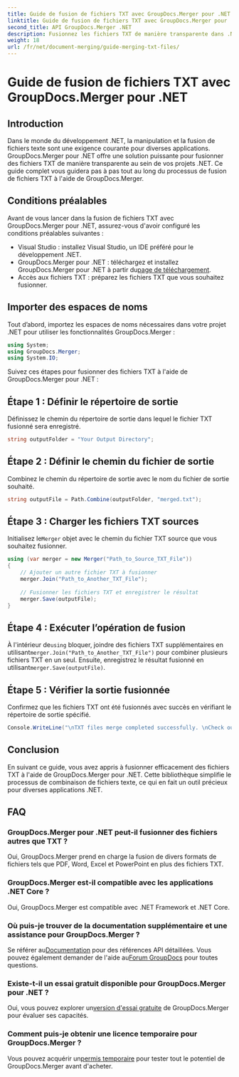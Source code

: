 ```yaml
---
title: Guide de fusion de fichiers TXT avec GroupDocs.Merger pour .NET
linktitle: Guide de fusion de fichiers TXT avec GroupDocs.Merger pour .NET
second_title: API GroupDocs.Merger .NET
description: Fusionnez les fichiers TXT de manière transparente dans .NET à l'aide de GroupDocs.Merger. Guide étape par étape pour les développeurs. Documentation et support disponibles.
weight: 18
url: /fr/net/document-merging/guide-merging-txt-files/
---
```


# Guide de fusion de fichiers TXT avec GroupDocs.Merger pour .NET

## Introduction
Dans le monde du développement .NET, la manipulation et la fusion de fichiers texte sont une exigence courante pour diverses applications. GroupDocs.Merger pour .NET offre une solution puissante pour fusionner des fichiers TXT de manière transparente au sein de vos projets .NET. Ce guide complet vous guidera pas à pas tout au long du processus de fusion de fichiers TXT à l'aide de GroupDocs.Merger.
## Conditions préalables
Avant de vous lancer dans la fusion de fichiers TXT avec GroupDocs.Merger pour .NET, assurez-vous d'avoir configuré les conditions préalables suivantes :
- Visual Studio : installez Visual Studio, un IDE préféré pour le développement .NET.
-  GroupDocs.Merger pour .NET : téléchargez et installez GroupDocs.Merger pour .NET à partir du[page de téléchargement](https://releases.groupdocs.com/merger/net/).
- Accès aux fichiers TXT : préparez les fichiers TXT que vous souhaitez fusionner.

## Importer des espaces de noms
Tout d’abord, importez les espaces de noms nécessaires dans votre projet .NET pour utiliser les fonctionnalités GroupDocs.Merger :
```csharp
using System; 
using GroupDocs.Merger;
using System.IO;
```

Suivez ces étapes pour fusionner des fichiers TXT à l'aide de GroupDocs.Merger pour .NET :
## Étape 1 : Définir le répertoire de sortie
Définissez le chemin du répertoire de sortie dans lequel le fichier TXT fusionné sera enregistré.
```csharp
string outputFolder = "Your Output Directory";
```
## Étape 2 : Définir le chemin du fichier de sortie
Combinez le chemin du répertoire de sortie avec le nom du fichier de sortie souhaité.
```csharp
string outputFile = Path.Combine(outputFolder, "merged.txt");
```
## Étape 3 : Charger les fichiers TXT sources
 Initialisez le`Merger` objet avec le chemin du fichier TXT source que vous souhaitez fusionner.
```csharp
using (var merger = new Merger("Path_to_Source_TXT_File"))
{
    // Ajouter un autre fichier TXT à fusionner
    merger.Join("Path_to_Another_TXT_File");
    
    // Fusionner les fichiers TXT et enregistrer le résultat
    merger.Save(outputFile);
}
```
## Étape 4 : Exécuter l’opération de fusion
 À l'intérieur de`using` bloquer, joindre des fichiers TXT supplémentaires en utilisant`merger.Join("Path_to_Another_TXT_File")` pour combiner plusieurs fichiers TXT en un seul. Ensuite, enregistrez le résultat fusionné en utilisant`merger.Save(outputFile)`.
## Étape 5 : Vérifier la sortie fusionnée
Confirmez que les fichiers TXT ont été fusionnés avec succès en vérifiant le répertoire de sortie spécifié.
```csharp
Console.WriteLine("\nTXT files merge completed successfully. \nCheck output in {0}", outputFolder);
```

## Conclusion
En suivant ce guide, vous avez appris à fusionner efficacement des fichiers TXT à l'aide de GroupDocs.Merger pour .NET. Cette bibliothèque simplifie le processus de combinaison de fichiers texte, ce qui en fait un outil précieux pour diverses applications .NET.

## FAQ
### GroupDocs.Merger pour .NET peut-il fusionner des fichiers autres que TXT ?
Oui, GroupDocs.Merger prend en charge la fusion de divers formats de fichiers tels que PDF, Word, Excel et PowerPoint en plus des fichiers TXT.
### GroupDocs.Merger est-il compatible avec les applications .NET Core ?
Oui, GroupDocs.Merger est compatible avec .NET Framework et .NET Core.
### Où puis-je trouver de la documentation supplémentaire et une assistance pour GroupDocs.Merger ?
 Se référer au[Documentation](https://tutorials.groupdocs.com/merger/net/) pour des références API détaillées. Vous pouvez également demander de l'aide au[Forum GroupDocs](https://forum.groupdocs.com/c/merger/32) pour toutes questions.
### Existe-t-il un essai gratuit disponible pour GroupDocs.Merger pour .NET ?
 Oui, vous pouvez explorer un[version d'essai gratuite](https://releases.groupdocs.com/) de GroupDocs.Merger pour évaluer ses capacités.
### Comment puis-je obtenir une licence temporaire pour GroupDocs.Merger ?
 Vous pouvez acquérir un[permis temporaire](https://purchase.groupdocs.com/temporary-license/) pour tester tout le potentiel de GroupDocs.Merger avant d'acheter.